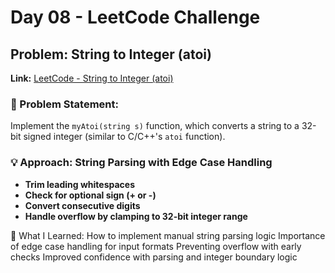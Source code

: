 # Day 08 - LeetCode Challenge

## Problem: String to Integer (atoi)
**Link:** [LeetCode - String to Integer (atoi)](https://leetcode.com/problems/string-to-integer-atoi/description/)

### 🚀 Problem Statement:
Implement the `myAtoi(string s)` function, which converts a string to a 32-bit signed integer (similar to C/C++'s `atoi` function).

### 💡 Approach: String Parsing with Edge Case Handling
- **Trim leading whitespaces**
- **Check for optional sign (+ or -)**
- **Convert consecutive digits**
- **Handle overflow by clamping to 32-bit integer range**

🧠 What I Learned:
How to implement manual string parsing logic
Importance of edge case handling for input formats
Preventing overflow with early checks
Improved confidence with parsing and integer boundary logic


